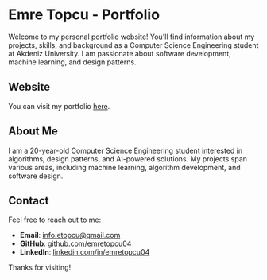 # Emre Topcu - Portfolio

Welcome to my personal portfolio website! You'll find information about my projects, skills, and background as a Computer Science Engineering student at Akdeniz University. I am passionate about software development, machine learning, and design patterns.

## Website

You can visit my portfolio [here](https://www.emretopcu.com/).

## About Me

I am a 20-year-old Computer Science Engineering student interested in algorithms, design patterns, and AI-powered solutions. My projects span various areas, including machine learning, algorithm development, and software design.

## Contact

Feel free to reach out to me:

- **Email**: info.etopcu@gmail.com
- **GitHub**: [github.com/emretopcu04](https://github.com/emretopcu04)
- **LinkedIn**: [linkedin.com/in/emretopcu04](https://www.linkedin.com/in/emre-topcu04/)

Thanks for visiting!
